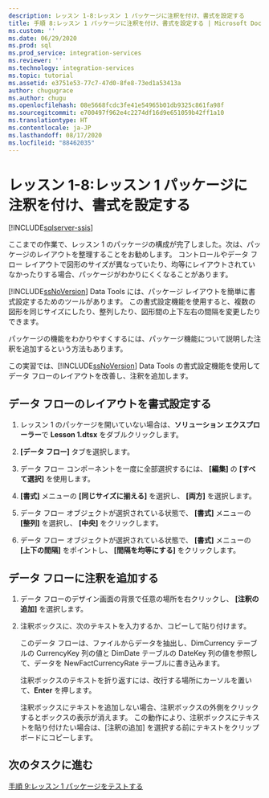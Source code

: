```yaml
---
description: レッスン 1-8:レッスン 1 パッケージに注釈を付け、書式を設定する
title: 手順 8:レッスン 1 パッケージに注釈を付け、書式を設定する | Microsoft Docs
ms.custom: ''
ms.date: 06/29/2020
ms.prod: sql
ms.prod_service: integration-services
ms.reviewer: ''
ms.technology: integration-services
ms.topic: tutorial
ms.assetid: e3751e53-77c7-47d0-8fe8-73ed1a53413a
author: chugugrace
ms.author: chugu
ms.openlocfilehash: 08e5668fcdc3fe41e54965b01db9325c861fa98f
ms.sourcegitcommit: e700497f962e4c2274df16d9e651059b42ff1a10
ms.translationtype: HT
ms.contentlocale: ja-JP
ms.lasthandoff: 08/17/2020
ms.locfileid: "88462035"
---
```

# <a name="lesson-1-8-annotate-and-format-the-lesson-1-package"></a>レッスン 1-8:レッスン 1 パッケージに注釈を付け、書式を設定する 

[!INCLUDE[sqlserver-ssis](../includes/applies-to-version/sqlserver-ssis.md)]



ここまでの作業で、レッスン 1 のパッケージの構成が完了しました。次は、パッケージのレイアウトを整理することをお勧めします。 コントロールやデータ フロー レイアウトで図形のサイズが異なっていたり、均等にレイアウトされていなかったりする場合、パッケージがわかりにくくなることがあります。  
  
[!INCLUDE[ssNoVersion](../includes/ssnoversion-md.md)] Data Tools には、パッケージ レイアウトを簡単に書式設定するためのツールがあります。 この書式設定機能を使用すると、複数の図形を同じサイズにしたり、整列したり、図形間の上下左右の間隔を変更したりできます。  
  
パッケージの機能をわかりやすくするには、パッケージ機能について説明した注釈を追加するという方法もあります。  
  
この実習では、[!INCLUDE[ssNoVersion](../includes/ssnoversion-md.md)] Data Tools の書式設定機能を使用してデータ フローのレイアウトを改善し、注釈を追加します。  
  
## <a name="format-the-layout-of-the-data-flow"></a>データ フローのレイアウトを書式設定する  
  
1.  レッスン 1 のパッケージを開いていない場合は、**ソリューション エクスプローラー**で **Lesson 1.dtsx** をダブルクリックします。  
  
2.  **[データ フロー]** タブを選択します。  
  
3.  データ フロー コンポーネントを一度に全部選択するには、 **[編集]** の **[すべて選択]** を使用します。
  
4.  **[書式]** メニューの **[同じサイズに揃える]** を選択し、 **[両方]** を選択します。  
  
5.  データ フロー オブジェクトが選択されている状態で、 **[書式]** メニューの **[整列]** を選択し、 **[中央]** をクリックします。  

6.  データ フロー オブジェクトが選択されている状態で、 **[書式]** メニューの **[上下の間隔]** をポイントし、 **[間隔を均等にする]** をクリックします。  
  
## <a name="add-an-annotation-to-the-data-flow"></a>データ フローに注釈を追加する  
  
1.  データ フローのデザイン画面の背景で任意の場所を右クリックし、 **[注釈の追加]** を選択します。  
  
2.  注釈ボックスに、次のテキストを入力するか、コピーして貼り付けます。  
  
    このデータ フローは、ファイルからデータを抽出し、DimCurrency テーブルの CurrencyKey 列の値と DimDate テーブルの DateKey 列の値を参照して、データを NewFactCurrencyRate テーブルに書き込みます。
  
    注釈ボックスのテキストを折り返すには、改行する場所にカーソルを置いて、**Enter** を押します。  
  
    注釈ボックスにテキストを追加しない場合、注釈ボックスの外側をクリックするとボックスの表示が消えます。  この動作により、注釈ボックスにテキストを貼り付けたい場合は、[注釈の追加] を選択する前にテキストをクリップボードにコピーします。 
  
## <a name="go-to-next-task"></a>次のタスクに進む
[手順 9:レッスン 1 パッケージをテストする](../integration-services/lesson-1-9-testing-the-lesson-1-tutorial-package.md)  
  
  
  

